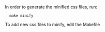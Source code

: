 In order to generate the minified css files, run:

```
  make minify
```

To add new css files to minify, edit the Makefile
